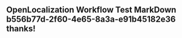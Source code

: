 <properties
ms.topic="hero-topic"
ms.test1="hero-topic"
ms.test2="test"/>

## OpenLocalization Workflow Test MarkDown b556b77d-2f60-4e65-8a3a-e91b45182e36 thanks!

